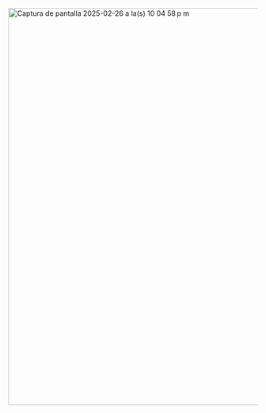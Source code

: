 <img width="803" alt="Captura de pantalla 2025-02-26 a la(s) 10 04 58 p m" src="https://github.com/user-attachments/assets/9502ec3b-02a0-45fa-ac98-5ec8d4dbcadd" />

